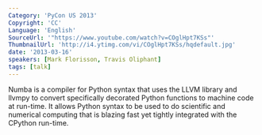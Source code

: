 ```yaml
---
Category: 'PyCon US 2013'
Copyright: 'CC'
Language: 'English'
SourceUrl: '"https://www.youtube.com/watch?v=COglHpt7KSs"'
ThumbnailUrl: 'http://i4.ytimg.com/vi/COglHpt7KSs/hqdefault.jpg'
date: '2013-03-16'
speakers: [Mark Florisson, Travis Oliphant]
tags: [talk]
---
```

Numba is a compiler for Python syntax that uses the LLVM library and llvmpy to convert specifically decorated Python functions to machine code at run-time.   It allows Python syntax to be used to do scientific and numerical computing that is blazing fast yet tightly integrated with the CPython run-time.      